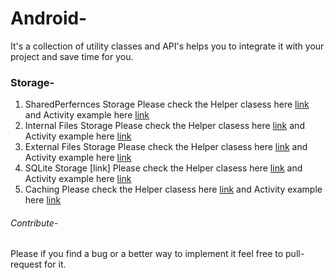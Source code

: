 # Android-
It's a collection of utility classes and API's helps you to integrate it with your project and save time for you.

### Storage-
1. SharedPerfernces Storage Please check the Helper clasess here [link](https://) and Activity example here [link](https://)
2. Internal Files Storage Please check the Helper clasess here [link](https://) and Activity example here [link](https://)
3. External Files Storage Please check the Helper clasess here [link](https://) and Activity example here [link](https://)
4. SQLite Storage [link] Please check the Helper clasess here [link](https://) and Activity example here [link](https://)
5. Caching Please check the Helper clasess here [link](https://) and Activity example here [link](https://)


###### Contribute-
Please if you find a bug or a better way to implement it feel free to pull-request for it.
